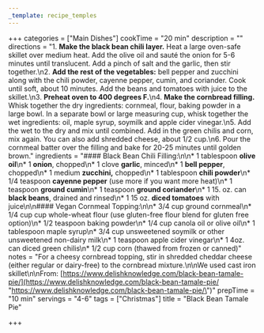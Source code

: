 ```yaml
---
_template: recipe_temples
---
```



+++
categories = ["Main Dishes"]
cookTime = "20 min"
description = ""
directions = "1. **Make the black bean chili layer.** Heat a large oven-safe skillet over medium heat. Add the olive oil and sauté the onion for 5-6 minutes until translucent. Add a pinch of salt and the garlic, then stir together.\n2. **Add the rest of the vegetables:** bell pepper and zucchini along with the chili powder, cayenne pepper, cumin, and coriander. Cook until soft, about 10 minutes. Add the beans and tomatoes with juice to the skillet.\n3. **Preheat oven to 400 degrees F.**\n4. **Make the cornbread filling.** Whisk together the dry ingredients: cornmeal, flour, baking powder in a large bowl. In a separate bowl or large measuring cup, whisk together the wet ingredients: oil, maple syrup, soymilk and apple cider vinegar.\n5. Add the wet to the dry and mix until combined. Add in the green chilis and corn, mix again. You can also add shredded cheese, about 1/2 cup.\n6. Pour the cornmeal batter over the filling and bake for 20-25 minutes until golden brown."
ingredients = "#### Black Bean Chili Filling:\n\n* 1 tablespoon **olive oil**\n* 1 **onion**, chopped\n* 1 clove **garlic**, minced\n* 1 **bell pepper**, chopped\n* 1 medium **zucchini,** chopped\n* 1 tablespoon **chili powder**\n* 1/4 teaspoon **cayenne pepper** (use more if you want more heat)\n* 1 teaspoon **ground cumin**\n* 1 teaspoon **ground coriander**\n* 1 15. oz. can **black beans**, drained and rinsed\n* 1 15 oz. **diced tomatoes** with juice\n\n#### Vegan Cornmeal Topping:\n\n* 3/4 cup ground cornmeal\n* 1/4 cup cup whole-wheat flour (use gluten-free flour blend for gluten free option)\n* 1/2 teaspoon baking powder\n* 1/4 cup canola oil or olive oil\n* 1 tablespoon maple syrup\n* 3/4 cup unsweetened soymilk or other unsweetened non-dairy milk\n* 1 teaspoon apple cider vinegar\n* 1 4oz. can diced green chilis\n* 1/2 cup corn (thawed from frozen or canned)"
notes = "For a cheesy cornbread topping, stir in shredded cheddar cheese (either regular or dairy-free) to the cornbread mixture.\n\nWe used cast iron skillet\n\nFrom: [https://www.delishknowledge.com/black-bean-tamale-pie/](https://www.delishknowledge.com/black-bean-tamale-pie/ \"https://www.delishknowledge.com/black-bean-tamale-pie/\")"
prepTime = "10 min"
servings = "4-6"
tags = ["Christmas"]
title = "Black Bean Tamale Pie"

+++
